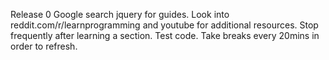 
Release 0
Google search jquery for guides. Look into reddit.com/r/learnprogramming and youtube for additional resources. 
Stop frequently after learning a section. Test code. 
Take breaks every 20mins in order to refresh. 

